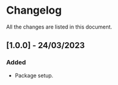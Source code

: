 # Changelog
All the changes are listed in this document.

## [1.0.0] - 24/03/2023
### Added
- Package setup.